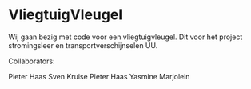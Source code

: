 # VliegtuigVleugel

Wij gaan bezig met code voor een vliegtuigvleugel. Dit voor het project stromingsleer en transportverschijnselen UU. 



Collaborators:

Pieter Haas 
Sven Kruise
Pieter Haas
Yasmine
Marjolein
